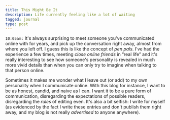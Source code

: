 ```yaml
---
title: This Might Be It
description: Life currently feeling like a lot of waiting
tagged: journal
type: post
---
```


`10:05am:` It's always surprising to meet someone you've communicated online with for years, and pick up the conversation right away, almost from where you left off. I guess this is like the concept of _pen pals_. I've had the experience a few times, meeting _close online friends_ in “real life” and it's really interesting to see how someone's personality is revealed in much more vivid details than when you can only try to imagine when talking to that person online.

Sometimes it makes me wonder what I leave out (or add) to my own personality when I communicate online. With this blog for instance, I want to be as honest, candid, and naive as I can. I want it to be a pure form of communication, disregarding the expectations of possible readers, disregarding the _rules_ of editing even. It's also a bit selfish: I write for myself (as evidenced by the fact I write these entries and don't publish them right away, and my blog is not really _advertised_ to anyone anywhere).
